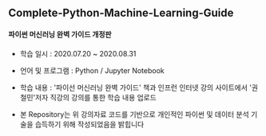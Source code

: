 ## Complete-Python-Machine-Learning-Guide

#### 파이썬 머신러닝 완벽 가이드 개정판

- 학습 일시 : 2020.07.20 ~ 2020.08.31

- 언어 및 프로그램 : Python / Jupyter Notebook

- 학습 내용 : '파이선 머신러닝 완벽 가이드' 책과 인프런 인터넷 강의 사이트에서 '권철민'저자 직강의 강의를 통한 학습 내용 업로드 

- 본 Repository는 위 강의자료 코드를 기반으로 개인적인 파이썬 및 데이터 분석 기술을 습득하기 위해 작성되었음을 밝힙니다
